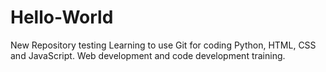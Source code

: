 # Hello-World
New Repository testing
Learning to use Git for coding Python, HTML, CSS and JavaScript.   Web development and code development training.

